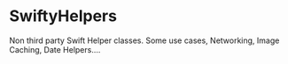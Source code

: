# SwiftyHelpers
Non third party Swift Helper classes. Some use cases, Networking, Image Caching, Date Helpers....
